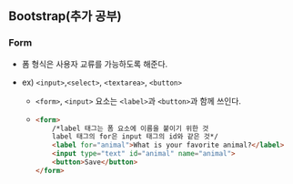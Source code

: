 ## Bootstrap(추가 공부)



### Form

- 폼 형식은 사용자 교류를 가능하도록 해준다.

- ex) `<input>`,`<select>`, `<textarea>`, `<button>`

  - `<form>`, `<input>` 요소는 `<label>`과 `<button>`과 함께 쓰인다.

  - ```html
    <form>
        /*label 태그는 폼 요소에 이름을 붙이기 위한 것
        label 태그의 for은 input 태그의 id와 같은 것*/
    	<label for="animal">What is your favorite animal?</label>
        <input type="text" id="animal" name="animal">
        <button>Save</button>
    </form>
    ```

